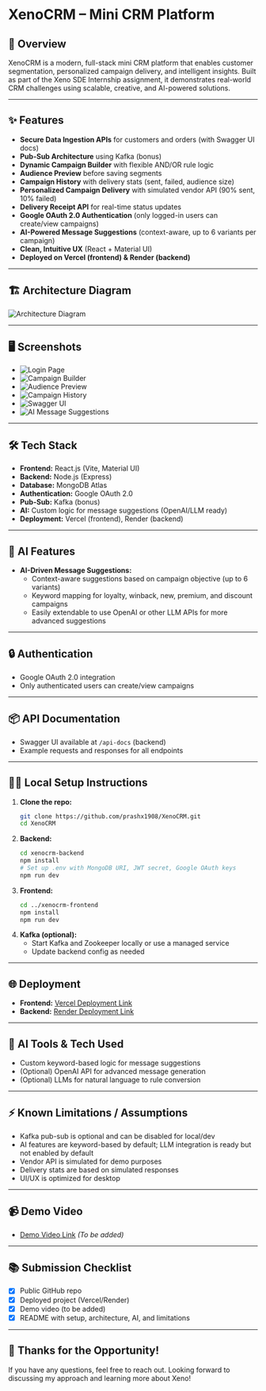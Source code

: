 # XenoCRM – Mini CRM Platform

## 🚀 Overview
XenoCRM is a modern, full-stack mini CRM platform that enables customer segmentation, personalized campaign delivery, and intelligent insights. Built as part of the Xeno SDE Internship assignment, it demonstrates real-world CRM challenges using scalable, creative, and AI-powered solutions.

---

## ✨ Features
- **Secure Data Ingestion APIs** for customers and orders (with Swagger UI docs)
- **Pub-Sub Architecture** using Kafka (bonus)
- **Dynamic Campaign Builder** with flexible AND/OR rule logic
- **Audience Preview** before saving segments
- **Campaign History** with delivery stats (sent, failed, audience size)
- **Personalized Campaign Delivery** with simulated vendor API (90% sent, 10% failed)
- **Delivery Receipt API** for real-time status updates
- **Google OAuth 2.0 Authentication** (only logged-in users can create/view campaigns)
- **AI-Powered Message Suggestions** (context-aware, up to 6 variants per campaign)
- **Clean, Intuitive UX** (React + Material UI)
- **Deployed on Vercel (frontend) & Render (backend)**

---

## 🏗️ Architecture Diagram
![Architecture Diagram](./screenshots/architecture.png)

---

## 🖥️ Screenshots
- ![Login Page](./screenshots/login.png)
- ![Campaign Builder](./screenshots/campaign_builder.png)
- ![Audience Preview](./screenshots/audience_preview.png)
- ![Campaign History](./screenshots/campaign_history.png)
- ![Swagger UI](./screenshots/swagger.png)
- ![AI Message Suggestions](./screenshots/ai_suggestions.png)

---

## 🛠️ Tech Stack
- **Frontend:** React.js (Vite, Material UI)
- **Backend:** Node.js (Express)
- **Database:** MongoDB Atlas
- **Authentication:** Google OAuth 2.0
- **Pub-Sub:** Kafka (bonus)
- **AI:** Custom logic for message suggestions (OpenAI/LLM ready)
- **Deployment:** Vercel (frontend), Render (backend)

---

## 🧠 AI Features
- **AI-Driven Message Suggestions:**
  - Context-aware suggestions based on campaign objective (up to 6 variants)
  - Keyword mapping for loyalty, winback, new, premium, and discount campaigns
  - Easily extendable to use OpenAI or other LLM APIs for more advanced suggestions

---

## 🔒 Authentication
- Google OAuth 2.0 integration
- Only authenticated users can create/view campaigns

---

## 📦 API Documentation
- Swagger UI available at `/api-docs` (backend)
- Example requests and responses for all endpoints

---

## 🏃‍♂️ Local Setup Instructions
1. **Clone the repo:**
   ```bash
   git clone https://github.com/prashx1908/XenoCRM.git
   cd XenoCRM
   ```
2. **Backend:**
   ```bash
   cd xenocrm-backend
   npm install
   # Set up .env with MongoDB URI, JWT secret, Google OAuth keys
   npm run dev
   ```
3. **Frontend:**
   ```bash
   cd ../xenocrm-frontend
   npm install
   npm run dev
   ```
4. **Kafka (optional):**
   - Start Kafka and Zookeeper locally or use a managed service
   - Update backend config as needed

---

## 🌐 Deployment
- **Frontend:** [Vercel Deployment Link](https://xenocrm-mu.vercel.app)
- **Backend:** [Render Deployment Link](https://xenocrm-backend.onrender.com)

---

## 📝 AI Tools & Tech Used
- Custom keyword-based logic for message suggestions
- (Optional) OpenAI API for advanced message generation
- (Optional) LLMs for natural language to rule conversion

---

## ⚡ Known Limitations / Assumptions
- Kafka pub-sub is optional and can be disabled for local/dev
- AI features are keyword-based by default; LLM integration is ready but not enabled by default
- Vendor API is simulated for demo purposes
- Delivery stats are based on simulated responses
- UI/UX is optimized for desktop

---

## 📹 Demo Video
- [Demo Video Link](#) *(To be added)*

---

## 📚 Submission Checklist
- [x] Public GitHub repo
- [x] Deployed project (Vercel/Render)
- [x] Demo video (to be added)
- [x] README with setup, architecture, AI, and limitations

---

## 🙏 Thanks for the Opportunity!
If you have any questions, feel free to reach out. Looking forward to discussing my approach and learning more about Xeno!
